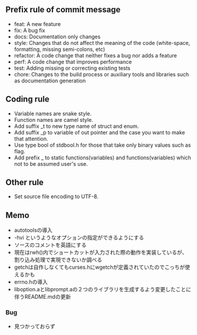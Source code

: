 ## Prefix rule of commit message
- feat: A new feature
- fix: A bug fix
- docs: Documentation only changes
- style: Changes that do not affect the meaning of the code (white-space, formatting, missing semi-colons, etc)
- refactor: A code change that neither fixes a bug nor adds a feature
- perf: A code change that improves performance
- test: Adding missing or correcting existing tests
- chore: Changes to the build process or auxiliary tools and libraries such as documentation generation

## Coding rule
- Variable names are snake style.
- Function names are camel style.
- Add suffix \_t to new type name of struct and enum.
- Add suffix \_p to variable of out pointer and the case you want to make that attention.
- Use type bool of stdbool.h for those that take only binary values such as flag.
- Add prefix _ to static functions(variables) and functions(variables) which not to be assumed user's use.

## Other rule
- Set source file encoding to UTF-8.

## Memo
- autotoolsの導入
- -hvi というようなオプションの指定ができるようにする
- ソースのコメントを英語にする
- 現在はrwh()内でショートカットが入力された際の動作を実装しているが、割り込み処理で実現できないか調べる
- getchは自作しなくてもcurses.hにwgetchが定義されていたのでこっちが使えるかも
- errno.hの導入
- liboption.aとlibprompt.aの２つのライブラリを生成するよう変更したことに伴うREADME.mdの更新
### Bug
- 見つかっておらず
